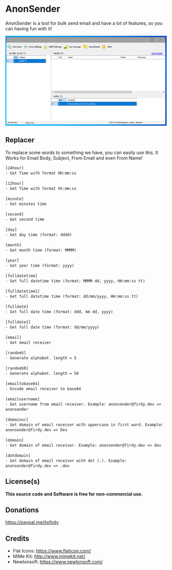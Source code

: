 # AnonSender
AnonSender is a tool for bulk send email and have a lot of features, so you can having fun with it!

![Main Program](Images/main.PNG)

## Replacer
To replace some words to something we have, you can easily use this.
It Works for Email Body, Subject, From Email and even From Name!

```
[24hour]
- Get Time with format HH:mm:ss
    
[12hour]
- Get Time with format hh:mm:ss

[minute]
- Get minutes time

[second]
- Get second time

[day]
- Get day time (format: dddd)

[month]
- Get month time (format: MMMM)

[year]
- Get year time (format: yyyy)

[fulldatetime]
- Get full datetime time (format: MMMM dd, yyyy, HH:mm:ss tt)

[fulldatetime1]
- Get full datetime time (format: dd/mm/yyyy, HH:mm:ss tt)

[fulldate]
- Get full date time (format: ddd, mm dd, yyyy)

[fulldate1]
- Get full date time (format: dd/mm/yyyy)

[email]
- Get email receiver

[random5]
- Generate alphabet. length = 5

[random50]
- Generate alphabet. length = 50

[emailtobase64]
- Encode email receiver to base64

[emailusername]
- Get username from email receiver. Example: anonsender@firdy.dev => anonsender

[domainuc]
- Get domain of email receiver with uppercase in first word. Example: anonsender@firdy.dev => Dev

[domain]
- Get domain of email receiver. Example: anonsender@firdy.dev => dev

[dotdomain]
- Get domain of email receiver with dot (.). Example: anonsender@firdy.dev => .dev
```

## License(s)
<b>This source code and Software is free for non-commercial use.</b>

## Donations
https://paypal.me/itsfirdy

## Credits
- Flat Icons: https://www.flaticon.com/
- MiMe Kit: http://www.mimekit.net/
- Newtonsoft: https://www.newtonsoft.com/
